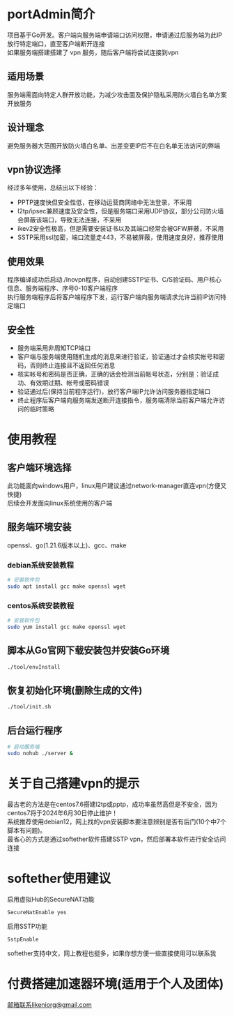 # portAdmin简介
项目基于Go开发。客户端向服务端申请端口访问权限，申请通过后服务端为此IP放行特定端口，直至客户端断开连接  
如果服务端搭建搭建了 vpn 服务，随后客户端将尝试连接到vpn  

## 适用场景
服务端需面向特定人群开放功能，为减少攻击面及保护隐私采用防火墙白名单方案开放服务  

## 设计理念
避免服务器大范围开放防火墙白名单、出差变更IP后不在白名单无法访问的弊端

## vpn协议选择
经过多年使用，总结出以下经验：
* PPTP速度快但安全性低，在移动运营商网络中无法登录，不采用
* l2tp/ipsec兼顾速度及安全性，但是服务端口采用UDP协议，部分公司防火墙会屏蔽该端口，导致无法连接，不采用
* ikev2安全性极高，但是需要安装证书以及其端口经常会被GFW屏蔽，不采用
* SSTP采用ssl加密，端口流量走443，不易被屏蔽，使用速度良好，推荐使用


## 使用效果
程序编译成功后启动./lnovpn程序，自动创建SSTP证书、C/S验证码、用户核心信息、服务端程序、序号0-10客户端程序  
执行服务端程序后将客户端程序下发，运行客户端向服务端请求允许当前IP访问特定端口

## 安全性
* 服务端采用非周知TCP端口  
* 客户端与服务端使用随机生成的消息来进行验证，验证通过才会核实帐号和密码，否则终止连接且不返回任何消息  
* 核实帐号和密码是否正确，正确的话会检测当前帐号状态，分别是：验证成功、有效期过期、帐号或密码错误  
* 验证通过后(保持当前程序运行)，放行客户端IP允许访问服务器指定端口
* 终止程序后客户端向服务端发送断开连接指令，服务端清除当前客户端允许访问的临时策略

# 使用教程
## 客户端环境选择
此功能面向windows用户，linux用户建议通过network-manager直连vpn(方便又快捷)  
后续会开发面向linux系统使用的客户端

## 服务端环境安装
openssl、go(1.21.6版本以上)、gcc、make
### debian系统安装教程
```bash
# 安装软件包
sudo apt install gcc make openssl wget
```
### centos系统安装教程
```bash
# 安装软件包
sudo yum install gcc make openssl wget
```
## 脚本从Go官网下载安装包并安装Go环境
```bash
./tool/envInstall
```

## 恢复初始化环境(删除生成的文件)
```bash
./tool/init.sh
```
## 后台运行程序
```bash
# 启动服务端
sudo nohub ./server &
```

# 关于自己搭建vpn的提示
最古老的方法是在centos7.6搭建l2tp或pptp，成功率虽然高但是不安全，因为centos7将于2024年6月30日停止维护！  
系统推荐使用debian12，网上找的vpn安装脚本要注意辨别是否有后门(10个中7个脚本有问题)。  
最省心的方式是通过softether软件搭建SSTP vpn，然后部署本软件进行安全访问连接

# softether使用建议
启用虚拟Hub的SecureNAT功能  

    SecureNatEnable yes
启用SSTP功能

    SstpEnable  

softether支持中文，网上教程也挺多，如果你想方便一些直接使用可以联系我
# 付费搭建加速器环境(适用于个人及团体)
邮箱联系likeniorg@gmail.com
